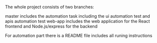 The whole project consists of two branches:

master includes the automation task including the ui automation test and apis automation test
web-app includes the web application for the React frontend and Node.js/express for the backend

For automation part there is a README file includes all runing instructions
